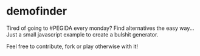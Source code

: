 # demofinder
Tired of going to #PEGIDA every monday? Find alternatives the easy way...
Just a small javascript example to create a bulshit generator.

Feel free to contribute, fork or play otherwise with it!
